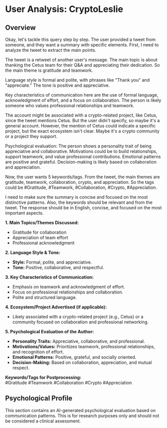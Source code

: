 # User Analysis: CryptoLeslie

## Overview

<think>
Okay, let's tackle this query step by step. The user provided a tweet from someone, and they want a summary with specific elements. First, I need to analyze the tweet to extract the main points.

The tweet is a retweet of another user's message. The main topic is about thanking the Cetus team for their Q&A and appreciating their dedication. So the main theme is gratitude and teamwork.

Language style is formal and polite, with phrases like "Thank you" and "appreciate." The tone is positive and appreciative. 

Key characteristics of communication here are the use of formal language, acknowledgment of effort, and a focus on collaboration. The person is likely someone who values professional relationships and teamwork.

The account might be associated with a crypto-related project, like Cetus, since the tweet mentions Cetus. But the user didn't specify, so maybe it's a general account. However, the mention of Cetus could indicate a specific project, but the exact ecosystem isn't clear. Maybe it's a crypto community or a project they support.

Psychological evaluation: The person shows a personality trait of being appreciative and collaborative. Motivations could be to build relationships, support teamwork, and value professional contributions. Emotional patterns are positive and grateful. Decision-making is likely based on collaboration and appreciation.

Now, the user wants 5 keywords/tags. From the tweet, the main themes are gratitude, teamwork, collaboration, crypto, and appreciation. So the tags could be #Gratitude, #Teamwork, #Collaboration, #Crypto, #Appreciation.

I need to make sure the summary is concise and focused on the most distinctive patterns. Also, the keywords should be relevant and from the tweet. The response should be in English, concise, and focused on the most important aspects.
</think>

**1. Main Topics/Themes Discussed:**  
- Gratitude for collaboration  
- Appreciation of team effort  
- Professional acknowledgment  

**2. Language Style & Tone:**  
- **Style:** Formal, polite, and appreciative.  
- **Tone:** Positive, collaborative, and respectful.  

**3. Key Characteristics of Communication:**  
- Emphasis on teamwork and acknowledgment of effort.  
- Focus on professional relationships and collaboration.  
- Polite and structured language.  

**4. Ecosystem/Project Advertised (if applicable):**  
- Likely associated with a crypto-related project (e.g., Cetus) or a community focused on collaboration and professional networking.  

**5. Psychological Evaluation of the Author:**  
- **Personality Traits:** Appreciative, collaborative, and professional.  
- **Motivations/Values:** Prioritizes teamwork, professional relationships, and recognition of effort.  
- **Emotional Patterns:** Positive, grateful, and socially oriented.  
- **Decision-Making:** Based on collaboration, appreciation, and mutual respect.  

**Keywords/Tags for Postprocessing:**  
#Gratitude #Teamwork #Collaboration #Crypto #Appreciation

## Psychological Profile

This section contains an AI-generated psychological evaluation based on communication patterns. This is for research purposes only and should not be considered a clinical assessment.